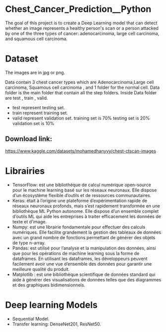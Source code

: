 # Chest_Cancer_Prediction__Python
The goal of this project is to create a Deep Learning model that can detect whether an image represents a healthy person's scan or a person attacked by one of the three types of cancer: adenocarcinoma, large cell carcinoma, and squamous cell carcinoma.

# Dataset
The images are in jpg or png.

Data contain 3 chest cancer types which are Adenocarcinoma,Large cell carcinoma, Squamous cell carcinoma , and 1 folder for the normal cell.
Data folder is the main folder that contain all the step folders.
Inside Data folder are test , train , valid.
- test represent testing set.
- train represent training set.
- valid represent validation set.
training set is 70%
testing set is 20%
validation set is 10%

## Download link:
https://www.kaggle.com/datasets/mohamedhanyyy/chest-ctscan-images

# Librairies
- TensorFlow: est une bibliothèque de calcul numérique open-source pour le machine learning basé sur les réseaux neuronaux. Elle dispose d’un écosystème flexible d’outils et de ressources communautaires.
- Keras: était à l’origine une plateforme d’expérimentation rapide de réseaux neuronaux profonds, mais s’est rapidement transformée en une bibliothèque ML Python autonome. Elle dispose d’un ensemble complet d’outils ML qui aide les entreprises à traiter efficacement les données de texte et d’image.
- Numpy: est une librairie fondamentale pour effectuer des calculs numériques. Elle facilite grandement la gestion des tableaux de données avec un grand nombre de fonctions permettant de générer des objets de type n-array.
- Pandas: est utilisé pour l’analyse et la manipulation des données, ainsi que pour les opérations de machine learning sous la forme de dataframes. En utilisant les dataframes, les développeurs peuvent facilement avoir une vue d’ensemble des données pour garantir une meilleure qualité du produit.
- Matplotlib : est une bibliothèque scientifique de données standard qui aide à générer des visualisations de données telles que des diagrammes et des graphiques bidimensionnels.

# Deep learning Models
- Sequential Model.
- Transfer learning: DenseNet201, ResNet50.
